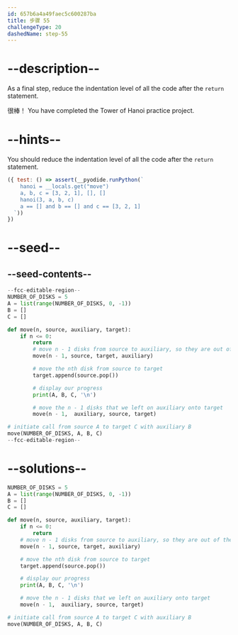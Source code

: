 ```yaml
---
id: 657b6a4a49faec5c600287ba
title: 步骤 55
challengeType: 20
dashedName: step-55
---
```


# --description--

As a final step, reduce the indentation level of all the code after the `return` statement.

很棒！ You have completed the Tower of Hanoi practice project.

# --hints--

You should reduce the indentation level of all the code after the `return` statement.

```js
({ test: () => assert(__pyodide.runPython(`
    hanoi = __locals.get("move")
    a, b, c = [3, 2, 1], [], []
    hanoi(3, a, b, c)
    a == [] and b == [] and c == [3, 2, 1]
  `))
})
```

# --seed--

## --seed-contents--

```py
--fcc-editable-region--
NUMBER_OF_DISKS = 5
A = list(range(NUMBER_OF_DISKS, 0, -1))
B = []
C = []

def move(n, source, auxiliary, target):
    if n <= 0:
        return
        # move n - 1 disks from source to auxiliary, so they are out of the way
        move(n - 1, source, target, auxiliary)

        # move the nth disk from source to target
        target.append(source.pop())

        # display our progress
        print(A, B, C, '\n')

        # move the n - 1 disks that we left on auxiliary onto target
        move(n - 1,  auxiliary, source, target)

# initiate call from source A to target C with auxiliary B
move(NUMBER_OF_DISKS, A, B, C)
--fcc-editable-region--
```

# --solutions--

```py
NUMBER_OF_DISKS = 5
A = list(range(NUMBER_OF_DISKS, 0, -1))
B = []
C = []

def move(n, source, auxiliary, target):
    if n <= 0:
        return
    # move n - 1 disks from source to auxiliary, so they are out of the way
    move(n - 1, source, target, auxiliary)

    # move the nth disk from source to target
    target.append(source.pop())

    # display our progress
    print(A, B, C, '\n')

    # move the n - 1 disks that we left on auxiliary onto target
    move(n - 1,  auxiliary, source, target)

# initiate call from source A to target C with auxiliary B
move(NUMBER_OF_DISKS, A, B, C)
```
